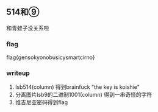 ## 514和⑨

和青蛙子没关系啦



### flag

flag{gensokyonobusicysmartcirno}



### writeup

1. lsb514(column) 得到brainfuck "the key is koishie"
2. 分离图片lsb9的二进制1001(column) 得到一串奇怪的字符
3. 维吉尼亚密码得到flag

